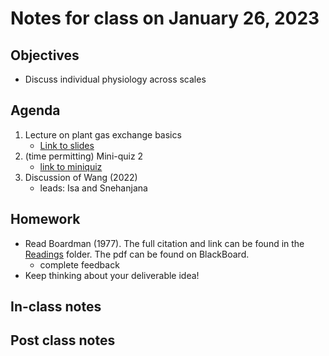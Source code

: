 # Notes for class on January 26, 2023

## Objectives
- Discuss individual physiology across scales

## Agenda
1. Lecture on plant gas exchange basics
	- [Link to slides](../lecture_slides/slides_01.24.2023.pdf)
2. (time permitting) Mini-quiz 2
	- [link to miniquiz](../miniquizzes/miniquiz2_01.26.2023.md)
3. Discussion of Wang (2022)
	- leads: Isa and Snehanjana

## Homework
- Read Boardman (1977). The full citation and link can be found in the 
[Readings](../readings) folder. The pdf can be found on BlackBoard.
	- complete feedback
- Keep thinking about your deliverable idea!

## In-class notes

## Post class notes
